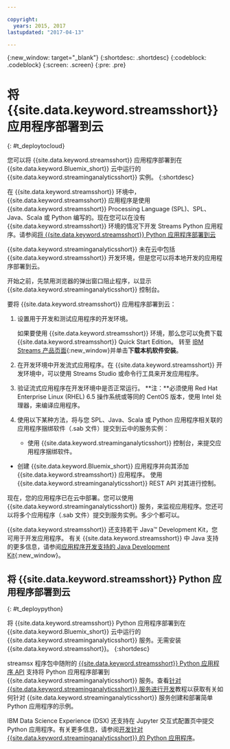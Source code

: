 ```yaml
---

copyright:
  years: 2015, 2017
lastupdated: "2017-04-13"

---
```


<!-- Attribute definitions -->
{:new_window: target="_blank"}
{:shortdesc: .shortdesc}
{:codeblock: .codeblock}
{:screen: .screen}
{:pre: .pre}

# 将 {{site.data.keyword.streamsshort}} 应用程序部署到云
{: #t_deploytocloud}

您可以将 {{site.data.keyword.streamsshort}} 应用程序部署到在 {{site.data.keyword.Bluemix_short}} 云中运行的 {{site.data.keyword.streaminganalyticsshort}} 实例。
{:shortdesc}

在 {{site.data.keyword.streamsshort}} 环境中，{{site.data.keyword.streamsshort}} 应用程序是使用 {{site.data.keyword.streamsshort}} Processing Language (SPL)、SPL、Java、Scala 或 Python 编写的。现在您可以在没有 {{site.data.keyword.streamsshort}} 环境的情况下开发 Streams Python 应用程序。请参阅[将 {{site.data.keyword.streamsshort}} Python 应用程序部署到云](docs/services/StreamingAnalytics/t_deploytocloud.html#t_deploypython)


{{site.data.keyword.streaminganalyticsshort}} 未在云中包括 {{site.data.keyword.streamsshort}} 开发环境，但是您可以将本地开发的应用程序部署到云。


开始之前，先禁用浏览器的弹出窗口阻止程序，以显示 {{site.data.keyword.streaminganalyticsshort}} 控制台。

要将 {{site.data.keyword.streamsshort}} 应用程序部署到云：


1. 设置用于开发和测试应用程序的开发环境。


	如果要使用 {{site.data.keyword.streamsshort}} 环境，那么您可以免费下载 {{site.data.keyword.streamsshort}} Quick Start Edition。
转至 [IBM Streams 产品页面](http://www.ibm.com/analytics/us/en/technology/stream-computing/){:new_window}并单击**下载本机软件安装**。

2. 在开发环境中开发流式应用程序。在 {{site.data.keyword.streamsshort}} 开发环境中，可以使用 Streams Studio 或命令行工具来开发应用程序。

3. 验证流式应用程序在开发环境中是否正常运行。
**注：**必须使用 Red Hat Enterprise Linux (RHEL) 6.5 操作系统或等同的 CentOS 版本，使用 Intel 处理器，来编译应用程序。

4. 使用以下某种方法，将与您 SPL、Java、Scala 或 Python 应用程序相关联的应用程序捆绑软件（.sab 文件）提交到云中的服务实例：

	* 使用 {{site.data.keyword.streaminganalyticsshort}} 控制台，来提交应用程序捆绑软件。

  * 创建 {{site.data.keyword.Bluemix_short}} 应用程序并向其添加 {{site.data.keyword.streamsshort}} 应用程序。
使用 {{site.data.keyword.streaminganalyticsshort}} REST API 对其进行控制。

现在，您的应用程序已在云中部署。您可以使用 {{site.data.keyword.streaminganalyticsshort}} 服务，来监视应用程序。您还可以将多个应用程序（.sab 文件）提交到服务实例。多少个都可以。


{{site.data.keyword.streamsshort}} 还支持若干 Java™ Development Kit，您可用于开发应用程序。
有关 {{site.data.keyword.streamsshort}} 中 Java 支持的更多信息，请参阅[应用程序开发支持的 Java Development Kit](https://www.ibm.com/support/knowledgecenter/en/SSCRJU_4.2.0/com.ibm.streams.install.doc/doc/ibminfospherestreams-install-prerequisites-java-supported-sdks.html){:new_window}。


## 将 {{site.data.keyword.streamsshort}} Python 应用程序部署到云
{: #t_deploypython}

将 {{site.data.keyword.streamsshort}} Python 应用程序部署到在 {{site.data.keyword.Bluemix_short}} 云中运行的 {{site.data.keyword.streaminganalyticsshort}} 服务。无需安装 {{site.data.keyword.streamsshort}}。
{:shortdesc}

streamsx 程序包中随附的 [{{site.data.keyword.streamsshort}} Python 应用程序 API](http://ibmstreams.github.io/streamsx.documentation/docs/python/python-appapi-devguide/#50-api-features) 支持将 Python 应用程序部署到 {{site.data.keyword.streaminganalyticsshort}} 服务。查看[针对 {{site.data.keyword.streaminganalyticsshort}} 服务进行开发](http://ibmstreams.github.io/streamsx.documentation/docs/python/1.6/python-appapi-devguide-2a/index.html)教程以获取有关如何针对 {{site.data.keyword.streaminganalyticsshort}} 服务创建和部署简单 Python 应用程序的示例。

IBM Data Science Experience (DSX) 还支持在 Jupyter 交互式配置页中提交 Python 应用程序。有关更多信息，请参阅[开发针对 {{site.data.keyword.streaminganalyticsshort}} 的 Python 应用程序](/docs/services/StreamingAnalytics/t_develop_apps_python.html)。
